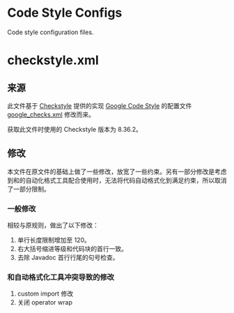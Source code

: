 Code Style Configs
==================

Code style configuration files.

# checkstyle.xml

## 来源

此文件基于 [Checkstyle](http://checkstyle.org) 提供的实现 [Google Code Style](https://google.github.io/styleguide/javaguide.html) 的配置文件 [google_checks.xml](https://github.com/checkstyle/checkstyle/blob/master/src/main/resources/google_checks.xml) 修改而来。

获取此文件时使用的 Checkstyle 版本为 8.36.2。

## 修改

本文件在原文件的基础上做了一些修改，放宽了一些约束。另有一部分修改是考虑到和的自动化格式工具配合使用时，无法将代码自动格式化到满足约束，所以取消了一部分限制。

### 一般修改

相较与原规则，做出了以下修改：

1. 单行长度限制增加至 120。
2. 右大括号缩进等级和代码块的首行一致。
3. 去除 Javadoc 首行行尾的句号检查。

### 和自动格式化工具冲突导致的修改

1. custom import 修改
2. 关闭 operator wrap

